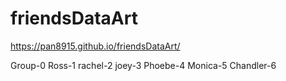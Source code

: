 # friendsDataArt

https://pan8915.github.io/friendsDataArt/


Group-0
Ross-1
rachel-2
joey-3
Phoebe-4
Monica-5
Chandler-6
